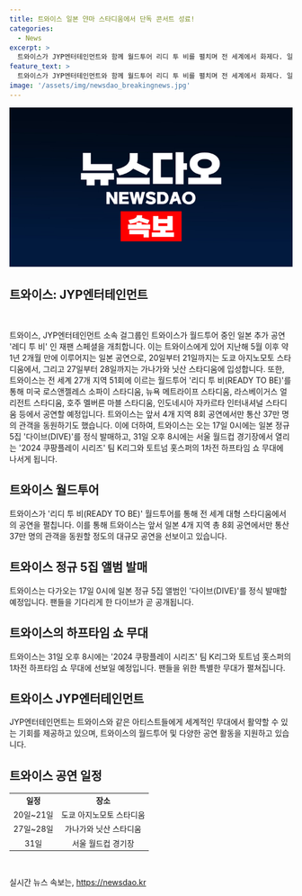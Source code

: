 ```yaml
---
title: 트와이스 일본 얀마 스타디움에서 단독 콘서트 성료!
categories:
  - News
excerpt: >
  트와이스가 JYP엔터테인먼트와 함께 월드투어 리디 투 비를 펼치며 전 세계에서 화제다. 일본 추가 공연을 통해 팬들의 기대를 한 몫 받았으며, 지난해 이후 약 1년 2개월만에 일본에서 공연을 이어간다. 또한, 미국, 호주, 인도네시아 등 전 세계 27개 지역 51회 규모의 월드투어를 성공적으로 펼치며 팬들의 사랑을 받고 있다. 이 외에도 정규 5집 앨범 다이브 발매와 2024 쿠팡플레이 시리즈에서의 무대 등으로 활발한 활동을 이어가고 있다.
feature_text: >
  트와이스가 JYP엔터테인먼트와 함께 월드투어 리디 투 비를 펼치며 전 세계에서 화제다. 일본 추가 공연을 통해 팬들의 기대를 한 몫 받았으며, 지난해 이후 약 1년 2개월만에 일본에서 공연을 이어간다. 또한, 미국, 호주, 인도네시아 등 전 세계 27개 지역 51회 규모의 월드투어를 성공적으로 펼치며 팬들의 사랑을 받고 있다. 이 외에도 정규 5집 앨범 다이브 발매와 2024 쿠팡플레이 시리즈에서의 무대 등으로 활발한 활동을 이어가고 있다.
image: '/assets/img/newsdao_breakingnews.jpg'
---
```


<p><img src="/assets/img/newsdao_breakingnews.jpg" alt="ontimetimes 속보" /></p>

<h2>트와이스: JYP엔터테인먼트</h2>

<p data-ke-size="size16">&nbsp;</p>

<p>트와이스, JYP엔터테인먼트 소속 걸그룹인 트와이스가 월드투어 중인 일본 추가 공연 '레디 투 비' 인 재팬 스페셜을 개최합니다. 이는 트와이스에게 있어 지난해 5월 이후 약 1년 2개월 만에 이루어지는 일본 공연으로, 20일부터 21일까지는 도쿄 아지노모토 스타디움에서, 그리고 27일부터 28일까지는 가나가와 닛산 스타디움에 입성합니다. 또한, 트와이스는 전 세계 27개 지역 51회에 이르는 월드투어 '리디 투 비(READY TO BE)'를 통해 미국 로스앤젤레스 소파이 스타디움, 뉴욕 메트라이프 스타디움, 라스베이거스 얼리전트 스타디움, 호주 멜버른 마블 스타디움, 인도네시아 자카르타 인터내셔널 스타디움 등에서 공연할 예정입니다. 트와이스는 앞서 4개 지역 8회 공연에서만 통산 37만 명의 관객을 동원하기도 했습니다. 이에 더하여, 트와이스는 오는 17일 0시에는 일본 정규 5집 '다이브(DIVE)'를 정식 발매하고, 31일 오후 8시에는 서울 월드컵 경기장에서 열리는 '2024 쿠팡플레이 시리즈' 팀 K리그와 토트넘 홋스퍼의 1차전 하프타임 쇼 무대에 나서게 됩니다.</p>

<h2 data-ke-size="size26">트와이스 월드투어</h2>

<p data-ke-size="size16">트와이스가 '리디 투 비(READY TO BE)' 월드투어를 통해 전 세계 대형 스타디움에서의 공연을 펼칩니다. 이를 통해 트와이스는 앞서 일본 4개 지역 총 8회 공연에서만 통산 37만 명의 관객을 동원할 정도의 대규모 공연을 선보이고 있습니다.</p>

<h2 data-ke-size="size26">트와이스 정규 5집 앨범 발매</h2>

<p data-ke-size="size16">트와이스는 다가오는 17일 0시에 일본 정규 5집 앨범인 '다이브(DIVE)'를 정식 발매할 예정입니다. 팬들을 기다리게 한 다이브가 곧 공개됩니다.</p>

<h2 data-ke-size="size26">트와이스의 하프타임 쇼 무대</h2>

<p data-ke-size="size16">트와이스는 31일 오후 8시에는 '2024 쿠팡플레이 시리즈' 팀 K리그와 토트넘 홋스퍼의 1차전 하프타임 쇼 무대에 선보일 예정입니다. 팬들을 위한 특별한 무대가 펼쳐집니다.</p>

<h2 data-ke-size="size26">트와이스 JYP엔터테인먼트</h2>

<p data-ke-size="size16">JYP엔터테인먼트는 트와이스와 같은 아티스트들에게 세계적인 무대에서 활약할 수 있는 기회를 제공하고 있으며, 트와이스의 월드투어 및 다양한 공연 활동을 지원하고 있습니다.</p>

<h2 data-ke-size="size26">트와이스 공연 일정</h2>

<table>
<tbody>
<tr>
<td style="text-align: center; height: 17px;"><b>일정</b></td>
<td style="text-align: center; height: 17px;"><b>장소</b></td>
</tr>
<tr>
<td style="text-align: center; height: 17px;">20일~21일</td>
<td style="text-align: center; height: 17px;">도쿄 아지노모토 스타디움</td>
</tr>
<tr>
<td style="text-align: center; height: 17px;">27일~28일</td>
<td style="text-align: center; height: 17px;">가나가와 닛산 스타디움</td>
</tr>
<tr>
<td style="text-align: center; height: 17px;">31일</td>
<td style="text-align: center; height: 17px;">서울 월드컵 경기장</td>
</tr>
</tbody>
</table>

<p data-ke-size="size16">&nbsp;</p>
실시간 뉴스 속보는, <a href="https://newsdao.kr" rel="dofollow">https://newsdao.kr</a>


